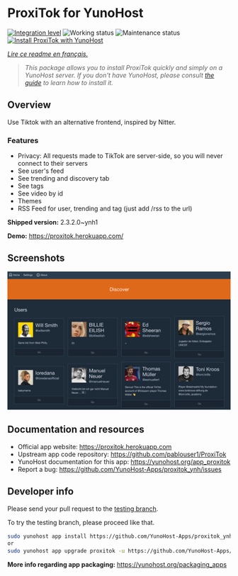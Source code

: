 <!--
N.B.: This README was automatically generated by https://github.com/YunoHost/apps/tree/master/tools/README-generator
It shall NOT be edited by hand.
-->

# ProxiTok for YunoHost

[![Integration level](https://dash.yunohost.org/integration/proxitok.svg)](https://dash.yunohost.org/appci/app/proxitok) ![Working status](https://ci-apps.yunohost.org/ci/badges/proxitok.status.svg) ![Maintenance status](https://ci-apps.yunohost.org/ci/badges/proxitok.maintain.svg)  
[![Install ProxiTok with YunoHost](https://install-app.yunohost.org/install-with-yunohost.svg)](https://install-app.yunohost.org/?app=proxitok)

*[Lire ce readme en français.](./README_fr.md)*

> *This package allows you to install ProxiTok quickly and simply on a YunoHost server.
If you don't have YunoHost, please consult [the guide](https://yunohost.org/#/install) to learn how to install it.*

## Overview

Use Tiktok with an alternative frontend, inspired by Nitter.

### Features

- Privacy: All requests made to TikTok are server-side, so you will never connect to their servers
- See user's feed
- See trending and discovery tab
- See tags
- See video by id
- Themes
- RSS Feed for user, trending and tag (just add /rss to the url)


**Shipped version:** 2.3.2.0~ynh1

**Demo:** https://proxitok.herokuapp.com/

## Screenshots

![Screenshot of ProxiTok](./doc/screenshots/screenshot.png)

## Documentation and resources

* Official app website: <https://proxitok.herokuapp.com>
* Upstream app code repository: <https://github.com/pablouser1/ProxiTok>
* YunoHost documentation for this app: <https://yunohost.org/app_proxitok>
* Report a bug: <https://github.com/YunoHost-Apps/proxitok_ynh/issues>

## Developer info

Please send your pull request to the [testing branch](https://github.com/YunoHost-Apps/proxitok_ynh/tree/testing).

To try the testing branch, please proceed like that.

``` bash
sudo yunohost app install https://github.com/YunoHost-Apps/proxitok_ynh/tree/testing --debug
or
sudo yunohost app upgrade proxitok -u https://github.com/YunoHost-Apps/proxitok_ynh/tree/testing --debug
```

**More info regarding app packaging:** <https://yunohost.org/packaging_apps>
